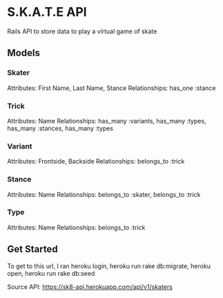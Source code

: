 # S.K.A.T.E API
Rails API to store data to play a virtual game of skate

## Models
### Skater
Attributes: First Name, Last Name, Stance
Relationships: has_one :stance

### Trick
Attributes: Name
Relationships: has_many :variants, has_many :types, has_many :stances, has_many :types

### Variant
Attributes: Frontside, Backside
Relationships: belongs_to :trick

### Stance
Attributes: Name
Relationships: belongs_to :skater, belongs_to :trick

### Type
Attributes: Name
Relationships: belongs_to :trick

## Get Started
To get to this url, I ran heroku login, heroku run rake db:migrate, heroku open, heroku run rake db:seed

Source API: https://sk8-api.herokuapp.com/api/v1/skaters